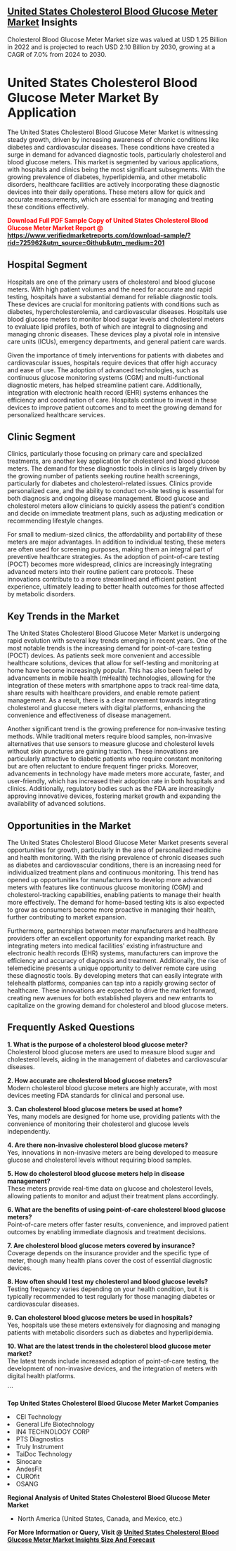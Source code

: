 <h2><a href="https://www.verifiedmarketreports.com/download-sample/?rid=725962&amp;utm_source=Github&amp;utm_medium=201" target="_blank">United States Cholesterol Blood Glucose Meter Market</a> Insights</h2><p>Cholesterol Blood Glucose Meter Market size was valued at USD 1.25 Billion in 2022 and is projected to reach USD 2.10 Billion by 2030, growing at a CAGR of 7.0% from 2024 to 2030.</p><p><h1>United States Cholesterol Blood Glucose Meter Market By Application</h1><p>The United States Cholesterol Blood Glucose Meter Market is witnessing steady growth, driven by increasing awareness of chronic conditions like diabetes and cardiovascular diseases. These conditions have created a surge in demand for advanced diagnostic tools, particularly cholesterol and blood glucose meters. This market is segmented by various applications, with hospitals and clinics being the most significant subsegments. With the growing prevalence of diabetes, hyperlipidemia, and other metabolic disorders, healthcare facilities are actively incorporating these diagnostic devices into their daily operations. These meters allow for quick and accurate measurements, which are essential for managing and treating these conditions effectively. <strong><p><span class=""><span style="color: #ff0000;"><strong>Download Full PDF Sample Copy of United States Cholesterol Blood Glucose Meter Market Report</strong> @ </span><a href="https://www.verifiedmarketreports.com/download-sample/?rid=725962&amp;utm_source=Github&amp;utm_medium=201" target="_blank">https://www.verifiedmarketreports.com/download-sample/?rid=725962&amp;utm_source=Github&amp;utm_medium=201</a></span></p></strong></p><h2>Hospital Segment</h2><p>Hospitals are one of the primary users of cholesterol and blood glucose meters. With high patient volumes and the need for accurate and rapid testing, hospitals have a substantial demand for reliable diagnostic tools. These devices are crucial for monitoring patients with conditions such as diabetes, hypercholesterolemia, and cardiovascular diseases. Hospitals use blood glucose meters to monitor blood sugar levels and cholesterol meters to evaluate lipid profiles, both of which are integral to diagnosing and managing chronic diseases. These devices play a pivotal role in intensive care units (ICUs), emergency departments, and general patient care wards.</p><p>Given the importance of timely interventions for patients with diabetes and cardiovascular issues, hospitals require devices that offer high accuracy and ease of use. The adoption of advanced technologies, such as continuous glucose monitoring systems (CGM) and multi-functional diagnostic meters, has helped streamline patient care. Additionally, integration with electronic health record (EHR) systems enhances the efficiency and coordination of care. Hospitals continue to invest in these devices to improve patient outcomes and to meet the growing demand for personalized healthcare services.</p><h2>Clinic Segment</h2><p>Clinics, particularly those focusing on primary care and specialized treatments, are another key application for cholesterol and blood glucose meters. The demand for these diagnostic tools in clinics is largely driven by the growing number of patients seeking routine health screenings, particularly for diabetes and cholesterol-related issues. Clinics provide personalized care, and the ability to conduct on-site testing is essential for both diagnosis and ongoing disease management. Blood glucose and cholesterol meters allow clinicians to quickly assess the patient's condition and decide on immediate treatment plans, such as adjusting medication or recommending lifestyle changes.</p><p>For small to medium-sized clinics, the affordability and portability of these meters are major advantages. In addition to individual testing, these meters are often used for screening purposes, making them an integral part of preventive healthcare strategies. As the adoption of point-of-care testing (POCT) becomes more widespread, clinics are increasingly integrating advanced meters into their routine patient care protocols. These innovations contribute to a more streamlined and efficient patient experience, ultimately leading to better health outcomes for those affected by metabolic disorders.</p><h2>Key Trends in the Market</h2><p>The United States Cholesterol Blood Glucose Meter Market is undergoing rapid evolution with several key trends emerging in recent years. One of the most notable trends is the increasing demand for point-of-care testing (POCT) devices. As patients seek more convenient and accessible healthcare solutions, devices that allow for self-testing and monitoring at home have become increasingly popular. This has also been fueled by advancements in mobile health (mHealth) technologies, allowing for the integration of these meters with smartphone apps to track real-time data, share results with healthcare providers, and enable remote patient management. As a result, there is a clear movement towards integrating cholesterol and glucose meters with digital platforms, enhancing the convenience and effectiveness of disease management.</p><p>Another significant trend is the growing preference for non-invasive testing methods. While traditional meters require blood samples, non-invasive alternatives that use sensors to measure glucose and cholesterol levels without skin punctures are gaining traction. These innovations are particularly attractive to diabetic patients who require constant monitoring but are often reluctant to endure frequent finger pricks. Moreover, advancements in technology have made meters more accurate, faster, and user-friendly, which has increased their adoption rate in both hospitals and clinics. Additionally, regulatory bodies such as the FDA are increasingly approving innovative devices, fostering market growth and expanding the availability of advanced solutions.</p><h2>Opportunities in the Market</h2><p>The United States Cholesterol Blood Glucose Meter Market presents several opportunities for growth, particularly in the area of personalized medicine and health monitoring. With the rising prevalence of chronic diseases such as diabetes and cardiovascular conditions, there is an increasing need for individualized treatment plans and continuous monitoring. This trend has opened up opportunities for manufacturers to develop more advanced meters with features like continuous glucose monitoring (CGM) and cholesterol-tracking capabilities, enabling patients to manage their health more effectively. The demand for home-based testing kits is also expected to grow as consumers become more proactive in managing their health, further contributing to market expansion.</p><p>Furthermore, partnerships between meter manufacturers and healthcare providers offer an excellent opportunity for expanding market reach. By integrating meters into medical facilities' existing infrastructure and electronic health records (EHR) systems, manufacturers can improve the efficiency and accuracy of diagnosis and treatment. Additionally, the rise of telemedicine presents a unique opportunity to deliver remote care using these diagnostic tools. By developing meters that can easily integrate with telehealth platforms, companies can tap into a rapidly growing sector of healthcare. These innovations are expected to drive the market forward, creating new avenues for both established players and new entrants to capitalize on the growing demand for cholesterol and blood glucose meters.</p><h2>Frequently Asked Questions</h2><p><strong>1. What is the purpose of a cholesterol blood glucose meter?</strong><br>Cholesterol blood glucose meters are used to measure blood sugar and cholesterol levels, aiding in the management of diabetes and cardiovascular diseases.</p><p><strong>2. How accurate are cholesterol blood glucose meters?</strong><br>Modern cholesterol blood glucose meters are highly accurate, with most devices meeting FDA standards for clinical and personal use.</p><p><strong>3. Can cholesterol blood glucose meters be used at home?</strong><br>Yes, many models are designed for home use, providing patients with the convenience of monitoring their cholesterol and glucose levels independently.</p><p><strong>4. Are there non-invasive cholesterol blood glucose meters?</strong><br>Yes, innovations in non-invasive meters are being developed to measure glucose and cholesterol levels without requiring blood samples.</p><p><strong>5. How do cholesterol blood glucose meters help in disease management?</strong><br>These meters provide real-time data on glucose and cholesterol levels, allowing patients to monitor and adjust their treatment plans accordingly.</p><p><strong>6. What are the benefits of using point-of-care cholesterol blood glucose meters?</strong><br>Point-of-care meters offer faster results, convenience, and improved patient outcomes by enabling immediate diagnosis and treatment decisions.</p><p><strong>7. Are cholesterol blood glucose meters covered by insurance?</strong><br>Coverage depends on the insurance provider and the specific type of meter, though many health plans cover the cost of essential diagnostic devices.</p><p><strong>8. How often should I test my cholesterol and blood glucose levels?</strong><br>Testing frequency varies depending on your health condition, but it is typically recommended to test regularly for those managing diabetes or cardiovascular diseases.</p><p><strong>9. Can cholesterol blood glucose meters be used in hospitals?</strong><br>Yes, hospitals use these meters extensively for diagnosing and managing patients with metabolic disorders such as diabetes and hyperlipidemia.</p><p><strong>10. What are the latest trends in the cholesterol blood glucose meter market?</strong><br>The latest trends include increased adoption of point-of-care testing, the development of non-invasive devices, and the integration of meters with digital health platforms.</p>```</p><p><strong>Top United States Cholesterol Blood Glucose Meter Market Companies</strong></p><div data-test-id=""><p><li>CEI Technology</li><li> General Life Biotechnology</li><li> IN4 TECHNOLOGY CORP</li><li> PTS Diagnostics</li><li> Truly Instrument</li><li> TaiDoc Technology</li><li> Sinocare</li><li> AndesFit</li><li> CUROfit</li><li> OSANG</li></p><div><strong>Regional Analysis of&nbsp;United States Cholesterol Blood Glucose Meter Market</strong></div><ul><li dir="ltr"><p dir="ltr">North America&nbsp;(United States, Canada, and Mexico, etc.)</p></li></ul><p><strong>For More Information or Query, Visit @&nbsp;</strong><strong><a href="https://www.verifiedmarketreports.com/product/cholesterol-blood-glucose-meter-market/?utm_source=Github&amp;utm_medium=201" target="_blank">United States Cholesterol Blood Glucose Meter Market Insights Size And Forecast</a></strong></p></div>
